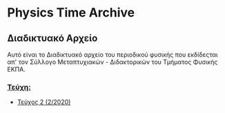 # Physics Time Archive

## Διαδικτυακό Αρχείο

Αυτό είναι το Διαδικτυακό αρχείο του περιοδικού φυσικής που εκδίδεςται απ' τον Σύλλογο Μεταπτυχιακών - Διδακτορικών του Τμήματος
Φυσικής ΕΚΠΑ.

### [Τεύχη:](issues/)

- [Τεύχος 2 (2/2020)](issues/2020-02-physics_time.pdf)
	
